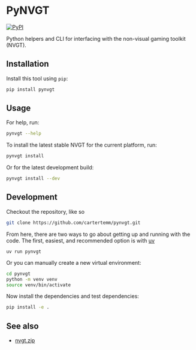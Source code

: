 # PyNVGT

[![PyPI](https://img.shields.io/pypi/v/pynvgt.svg)](https://pypi.org/project/pynvgt/)

Python helpers and CLI for interfacing with the non-visual gaming toolkit (NVGT).

## Installation

Install this tool using `pip`:
```bash
pip install pynvgt
```
## Usage

For help, run:
```bash
pynvgt --help
```

To install the latest stable NVGT for the current platform, run:
```bash
pynvgt install
```

Or for the latest development build:
```bash
pynvgt install --dev
```

## Development

Checkout the repository, like so
```bash
git clone https://github.com/cartertemm/pynvgt.git
```

From here, there are two ways to go about getting up and running with the code. The first, easiest, and recommended option is with [uv](https://github.com/astral-sh/uv)

```
uv run pynvgt
```

Or you can manually create a new virtual environment:
```bash
cd pynvgt
python -m venv venv
source venv/bin/activate
```
Now install the dependencies and test dependencies:
```bash
pip install -e .
```

## See also

- [nvgt.zip](https://github.com/braillescreen/nvgt.zip)
